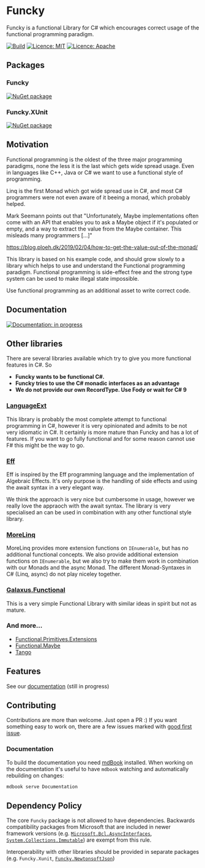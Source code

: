 # Funcky

Funcky is a functional Library for C# which encourages correct usage of the functional programming paradigm.

[![Build](https://github.com/polyadic/funcky/workflows/Build/badge.svg)](https://github.com/messerli-informatik-ag/funcky/actions?query=workflow%3ABuild)
[![Licence: MIT](https://img.shields.io/badge/licence-MIT-green)](https://raw.githubusercontent.com/polyadic/funcky/master/LICENSE-MIT)
[![Licence: Apache](https://img.shields.io/badge/licence-Apache-green)](https://raw.githubusercontent.com/polyadic/funcky/master/LICENSE-Apache)

## Packages

### Funcky

[![NuGet package](https://buildstats.info/nuget/Funcky)](https://www.nuget.org/packages/Funcky)

### Funcky.XUnit

[![NuGet package](https://buildstats.info/nuget/Funcky.XUnit)](https://www.nuget.org/packages/Funcky.XUnit)

## Motivation

Functional programming is the oldest of the three major programming paradigms, none the less it is the last which gets wide spread usage. Even in languages like C++, Java or C# we want to use a functional style of programming.

Linq is the first Monad which got wide spread use in C#, and most C# programmers were not even aware of it beeing a monad, which probably helped.

Mark Seemann points out that "Unfortunately, Maybe implementations often come with an API that enables you to ask a Maybe object if it's populated or empty, and a way to extract the value from the Maybe container. This misleads many programmers [...]"

https://blog.ploeh.dk/2019/02/04/how-to-get-the-value-out-of-the-monad/

This library is based on his example code, and should grow slowly to a library which helps to use and understand the Functional programming paradigm. Functional programming is side-effect free and the strong type system can be used to make illegal state impossible.

Use functional programming as an additional asset to write correct code.

## Documentation

[![Documentation: in progress](https://img.shields.io/badge/documentation-in%20progress-orange)](https://polyadic.github.io/funcky/)

## Other libraries

There are several libraries available which try to give you more functional features in C#. So

* **Funcky wants to be functional C#.**
* **Funcky tries to use the C# monadic interfaces as an advantage**
* **We do not provide our own RecordType. Use Fody or wait for C# 9**

### [LanguageExt](https://github.com/louthy/language-ext)

This library is probably the most complete attempt to functional programming in C#, however it is very opinionated and admits to be not very idiomatic in C#. It certainly is more mature than Funcky and has a lot of features. If you want to go fully functional and for some reason cannot use F# this might be the way to go.

### [Eff](https://github.com/nessos/Eff)

Eff is inspired by the Eff programming language and the implementation of Algebraic Effects. It's only purpose is the handling of side effects and using the await syntax in a very elegant way.

We think the approach is very nice but cumbersome in usage, however we really love the appraoch with the await syntax. The library is very specialised an can be used in combination with any other functional style library.

### [MoreLinq](https://github.com/morelinq/MoreLINQ/)

MoreLinq provides more extension functions on `IEnumerable`, but has no additional functional concepts. We also provide additional extension functions on `IEnumerable`, but we also try to make them work in combination with our Monads and the async Monad. The different Monad-Syntaxes in C# (Linq, async) do not play niceley together.

### [Galaxus.Functional](https://github.com/DigitecGalaxus/Galaxus.Functional)

This is a very simple Functional Library with similar ideas in spirit but not as mature.

### And more…

* [Functional.Primitives.Extensions](https://github.com/JohannesMoersch/Functional)
* [Functional.Maybe](https://github.com/AndreyTsvetkov/Functional.Maybe)
* [Tango](https://github.com/gabrielschade/tango)


## Features

See our [documentation](https://polyadic.github.io/funcky/) (still in progress)

## Contributing
Contributions are more than welcome. Just open a PR :)
If you want something easy to work on, there are a few issues marked with [good first issue].

### Documentation
To build the documentation you need [mdBook] installed.
When working on the documentation it's useful to have `mdbook` watching and automatically rebuilding on changes:

```bash
mdbook serve Documentation
```

## Dependency Policy
The core `Funcky` package is not allowed to have dependencies. Backwards compatibility packages from Microsoft that are included in
newer framework versions (e.g. [`Microsoft.Bcl.AsyncInterfaces`], [`System.Collections.Immutable`]) are exempt from this rule.

Interoperability with other libraries should be provided in separate packages (e.g. `Funcky.Xunit`, [`Funcky.NewtonsoftJson`])


[good first issue]: https://github.com/polyadic/funcky/labels/good%20first%20issue
[mdBook]: https://github.com/rust-lang/mdBook
[`Funcky.NewtonsoftJson`]: https://github.com/polyadic/funcky-newtonsoftjson
[`Microsoft.Bcl.AsyncInterfaces`]: https://www.nuget.org/packages/Microsoft.Bcl.AsyncInterfaces
[`System.Collections.Immutable`]: https://www.nuget.org/packages/System.Collections.Immutable
